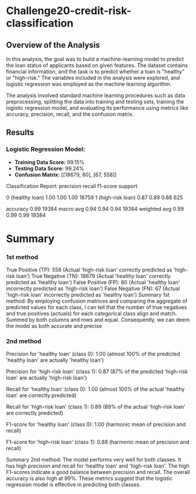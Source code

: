 # Challenge20-credit-risk-classification

## Overview of the Analysis

In this analysis, the goal was to build a machine-learning model to predict the loan status of applicants based on given features. The dataset contains financial information, and the task is to predict whether a loan is "healthy" or "high-risk." The variables included in the analysis were explored, and logistic regression was employed as the machine learning algorithm.

The analysis involved standard machine learning procedures such as data preprocessing, splitting the data into training and testing sets, training the logistic regression model, and evaluating its performance using metrics like accuracy, precision, recall, and the confusion matrix.

## Results

### Logistic Regression Model:

* **Training Data Score:** 99.15%
* **Testing Data Score:** 99.24%
* **Confusion Matrix:**
   [[18679, 80],
   [67, 558]]


Classification Report:
                      precision    recall  f1-score   support

0 (healthy loan)       1.00      1.00      1.00     18759
1 (high-risk loan)     0.87      0.89      0.88       625

accuracy                                   0.99     19384
macro avg              0.94      0.94      0.94     19384
weighted avg           0.99      0.99      0.99     19384



# Summary
### 1st method
True Positive (TP): 558 (Actual 'high-risk loan' correctly predicted as 'high-risk loan')
True Negative (TN): 18679 (Actual 'healthy loan' correctly predicted as 'healthy loan')
False Positive (FP): 80 (Actual 'healthy loan' incorrectly predicted as 'high-risk loan')
False Negative (FN): 67 (Actual 'high-risk loan' incorrectly predicted as 'healthy loan')
Summary 1st method:
By employing confusion matrices and comparing the aggregate of predicted values for each class, I can tell that the number of true negatives and true positives (actuals) for each categorical class align and match. Summed by both columns and rows and equal. Consequently, we can deem the model as both accurate and precise

### 2nd method
Precision for 'healthy loan' (class 0): 1.00 (almost 100% of the predicted 'healthy loan' are actually 'healthy loan')

Precision for 'high-risk loan' (class 1): 0.87 (87% of the predicted 'high-risk loan' are actually 'high-risk loan')

Recall for 'healthy loan' (class 0): 1.00 (almost 100% of the actual 'healthy loan' are correctly predicted)

Recall for 'high-risk loan' (class 1): 0.89 (89% of the actual 'high-risk loan' are correctly predicted)

F1-score for 'healthy loan' (class 0): 1.00 (harmonic mean of precision and recall)

F1-score for 'high-risk loan' (class 1): 0.88 (harmonic mean of precision and recall)

Summary 2nd method:
The model performs very well for both classes. It has high precision and recall for 'healthy loan' and 'high-risk loan'. The high F1-scores indicate a good balance between precision and recall. The overall accuracy is also high at 99%. These metrics suggest that the logistic regression model is effective in predicting both classes.
